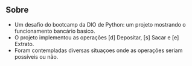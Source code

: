 ## Sobre
- Um desafio do bootcamp da DIO de Python: um projeto mostrando o funcionamento bancário basico.
- O projeto implementou as operações [d] Depositar, [s] Sacar e [e] Extrato.
- Foram contempladas diversas situaçoes onde as operações seriam possíveis ou não.
